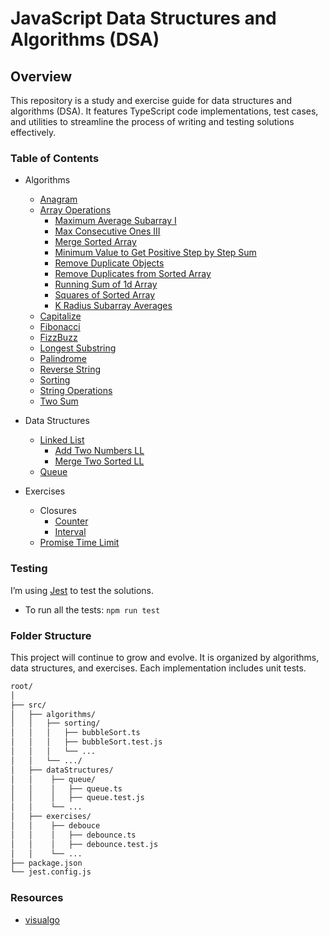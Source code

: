 # JavaScript Data Structures and Algorithms (DSA)

## Overview

This repository is a study and exercise guide for data structures and algorithms (DSA). It features TypeScript code implementations, test cases, and utilities to streamline the process of writing and testing solutions effectively.

### Table of Contents

- Algorithms
  - [Anagram](/src/algorithms/anagram)
  - [Array Operations](/src/algorithms/arraysOperations/)
    - [Maximum Average Subarray I](/src/algorithms/maximumAverageSubarray)
    - [Max Consecutive Ones III](/src/algorithms/maxConsecutiveOnes/)
    - [Merge Sorted Array](/src/algorithms/arraysOperations/mergeSortedArray/)
    - [Minimum Value to Get Positive Step by Step Sum](/src/algorithms/minimumValueToGetPositiveStepByStepSum/)
    - [Remove Duplicate Objects](/src/algorithms/arraysOperations/removeDuplicateObjects/)
    - [Remove Duplicates from Sorted Array](/src/algorithms/removeDuplicatesfromSortedArray/)
    - [Running Sum of 1d Array](/src/algorithms/runningSumOf1dArray/)
    - [Squares of Sorted Array](/src/algorithms/squaresOfSortedArray/)
    - [K Radius Subarray Averages](/src/algorithms/kRadiusSubarrayAverages/)
  - [Capitalize](/src/algorithms/capitalize/)
  - [Fibonacci](/src/algorithms/fibonacci)
  - [FizzBuzz](/src/algorithms/fizzBuzz/)
  - [Longest Substring](/src/algorithms/longestSubstring)
  - [Palindrome](/src/algorithms/palindrome)
  - [Reverse String](/src/algorithms/reverseString)
  - [Sorting](/src/algorithms/sorting/)
  - [String Operations](/src/algorithms/stringOperations/)
  - [Two Sum](/src/algorithms/twoSum)

- Data Structures
  - [Linked List](/src/dataStructures/linkedList)
    - [Add Two Numbers LL](/src/dataStructures/linkedList/addTwoNumbers/)
    - [Merge Two Sorted LL](/src/dataStructures/linkedList//mergeTwoSortedLinkedLists/)
  - [Queue](/src/dataStructures/queue/)

- Exercises
  - Closures
    - [Counter](/src/exercises/closures/counter/)
    - [Interval](/src/exercises/closures/interval/)
  - [Promise Time Limit](/src/exercises/promiseTimeLimit)  

### Testing

I’m using [Jest](https://jestjs.io/) to test the solutions.

- To run all the tests: `npm run test`

### Folder Structure

This project will continue to grow and evolve. It is organized by algorithms, data structures, and exercises. Each implementation includes unit tests.


```bash
root/
│
├── src/
│   ├── algorithms/
│   │   ├── sorting/
│   │   │   ├── bubbleSort.ts
│   │   │   ├── bubbleSort.test.js
│   │   │   └── ...
│   │   └── .../
│   ├── dataStructures/
│   │    ├── queue/
│   │    │   ├── queue.ts
│   │    │   ├── queue.test.js
│   │    └── ...
│   ├── exercises/
│   │    ├── debouce
│   │    │   ├── debounce.ts
│   │    │   ├── debounce.test.js
│   │    └── ...
├── package.json
└── jest.config.js
```

### Resources

- [visualgo](https://visualgo.net/en)
